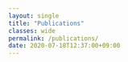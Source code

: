 ```yaml
---
layout: single
title: "Publications"
classes: wide
permalink: /publications/
date: 2020-07-18T12:37:00+09:00
---
```



